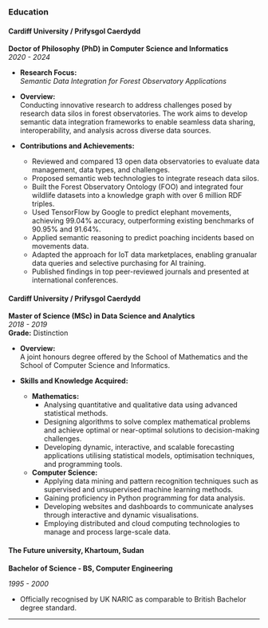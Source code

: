 ### Education

#### Cardiff University / Prifysgol Caerdydd  
**Doctor of Philosophy (PhD) in Computer Science and Informatics**  
*2020 - 2024*  

- **Research Focus:**  
  *Semantic Data Integration for Forest Observatory Applications*  

- **Overview:**  
  Conducting innovative research to address challenges posed by research data silos in forest observatories. The work aims to develop semantic data integration frameworks to enable seamless data sharing, interoperability, and analysis across diverse data sources.

- **Contributions and Achievements:**  

  - Reviewed and compared 13 open data observatories to evaluate data management, data types, and challenges.  
  - Proposed semantic web technologies to integrate reseach data silos.  
  - Built the Forest Observatory Ontology (FOO) and integrated four wildlife datasets into a knowledge graph with over 6 million RDF triples.  
  - Used TensorFlow by Google to predict elephant movements, achieving 99.04% accuracy, outperforming existing benchmarks of 90.95% and 91.64%.  
  - Applied semantic reasoning to predict poaching incidents based on movements data.  
  - Adapted the approach for IoT data marketplaces, enabling granualar data queries and selective purchasing for AI training.  
  - Published findings in top peer-reviewed journals and presented at international conferences.    

#### Cardiff University / Prifysgol Caerdydd  
**Master of Science (MSc) in Data Science and Analytics**  
*2018 - 2019*  
**Grade:** Distinction  

- **Overview:**  
  A joint honours degree offered by the School of Mathematics and the School of Computer Science and Informatics.

- **Skills and Knowledge Acquired:**  
  - **Mathematics:**  
    -  Analysing quantitative and qualitative data using advanced statistical methods.  
    -  Designing algorithms to solve complex mathematical problems and achieve optimal or near-optimal solutions to decision-making challenges.  
    -  Developing dynamic, interactive, and scalable forecasting applications utilising statistical models, optimisation techniques, and programming tools.  
  - **Computer Science:**  
    - Applying data mining and pattern recognition techniques such as supervised and unsupervised machine learning methods.  
    -  Gaining proficiency in Python programming for data analysis.  
    - Developing websites and dashboards to communicate analyses through interactive and dynamic visualisations.  
    -  Employing distributed and cloud computing technologies to manage and process large-scale data.


#### The Future university, Khartoum, Sudan 
  **Bachelor of Science - BS, Computer Engineering**
  
   *1995 - 2000*
  - Officially recognised by UK NARIC as comparable to British Bachelor degree standard. 
---
